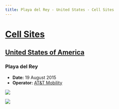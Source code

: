 ```yaml
---
title: Playa del Rey - United States - Cell Sites
---
```


# [Cell Sites](../)

## [United States of America](./)

### Playa del Rey

* **Date:** 19 August 2015
* **Operator:** [AT&T Mobility](https://en.wikipedia.org/wiki/AT%26T_Mobility)

![](https://f001.backblazeb2.com/file/CellSites/US/20150819-133006.jpg)

![](https://f001.backblazeb2.com/file/CellSites/US/20150819-133251.jpg)
